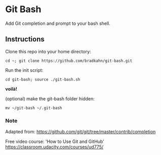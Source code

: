 # Git Bash

Add Git completion and prompt to your bash shell.

## Instructions

Clone this repo into your home directory:

`cd ~; git clone https://github.com/bradkahn/git-bash.git`

Run the init script:

`cd git-bash; source ./git-bash.sh`

**voilà!**

(optional) make the git-bash folder hidden:

`mv ~/git-bash ~/.git-bash`

### Note

Adapted from: https://github.com/git/git/tree/master/contrib/completion

Free video course: 'How to Use Git and GitHub' https://classroom.udacity.com/courses/ud775/
